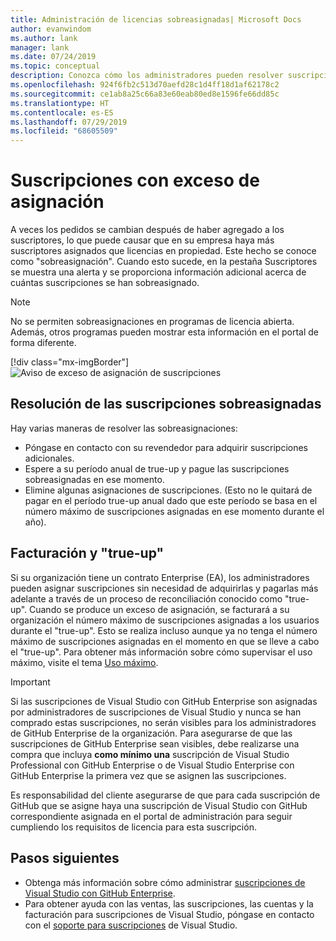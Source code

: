 ```yaml
---
title: Administración de licencias sobreasignadas| Microsoft Docs
author: evanwindom
ms.author: lank
manager: lank
ms.date: 07/24/2019
ms.topic: conceptual
description: Conozca cómo los administradores pueden resolver suscripciones sobreasignadas
ms.openlocfilehash: 924f6fb2c513d70aefd28c1d4ff18d1af62178c2
ms.sourcegitcommit: ce1ab8a25c66a83e60eab80ed8e1596fe66dd85c
ms.translationtype: HT
ms.contentlocale: es-ES
ms.lasthandoff: 07/29/2019
ms.locfileid: "68605509"
---
```

# <a name="overallocated-subscriptions"></a>Suscripciones con exceso de asignación
A veces los pedidos se cambian después de haber agregado a los suscriptores, lo que puede causar que en su empresa haya más suscriptores asignados que licencias en propiedad. Este hecho se conoce como "sobreasignación".  Cuando esto sucede, en la pestaña Suscriptores se muestra una alerta y se proporciona información adicional acerca de cuántas suscripciones se han sobreasignado.

> [!NOTE]
> No se permiten sobreasignaciones en programas de licencia abierta.  Además, otros programas pueden mostrar esta información en el portal de forma diferente.
>
> [!div class="mx-imgBorder"]
> ![Aviso de exceso de asignación de suscripciones](_img/over-claimed/over-claimed-alert.png)

## <a name="resolve-overallocated-subscriptions"></a>Resolución de las suscripciones sobreasignadas
Hay varias maneras de resolver las sobreasignaciones:
- Póngase en contacto con su revendedor para adquirir suscripciones adicionales.
- Espere a su período anual de true-up y pague las suscripciones sobreasignadas en ese momento. 
- Elimine algunas asignaciones de suscripciones.  (Esto no le quitará de pagar en el período true-up anual dado que este período se basa en el número máximo de suscripciones asignadas en ese momento durante el año).

## <a name="billing-and-true-up"></a>Facturación y "true-up"
Si su organización tiene un contrato Enterprise (EA), los administradores pueden asignar suscripciones sin necesidad de adquirirlas y pagarlas más adelante a través de un proceso de reconciliación conocido como "true-up".  Cuando se produce un exceso de asignación, se facturará a su organización el número máximo de suscripciones asignadas a los usuarios durante el "true-up".  Esto se realiza incluso aunque ya no tenga el número máximo de suscripciones asignadas en el momento en que se lleve a cabo el "true-up".  Para obtener más información sobre cómo supervisar el uso máximo, visite el tema [Uso máximo](maximum-usage.md).

> [!Important]
> Si las suscripciones de Visual Studio con GitHub Enterprise son asignadas por administradores de suscripciones de Visual Studio y nunca se han comprado estas suscripciones, no serán visibles para los administradores de GitHub Enterprise de la organización. Para asegurarse de que las suscripciones de GitHub Enterprise sean visibles, debe realizarse una compra que incluya **como mínimo una** suscripción de Visual Studio Professional con GitHub Enterprise o de Visual Studio Enterprise con GitHub Enterprise la primera vez que se asignen las suscripciones.
>
> Es responsabilidad del cliente asegurarse de que para cada suscripción de GitHub que se asigne haya una suscripción de Visual Studio con GitHub correspondiente asignada en el portal de administración para seguir cumpliendo los requisitos de licencia para esta suscripción.

## <a name="next-steps"></a>Pasos siguientes
- Obtenga más información sobre cómo administrar [suscripciones de Visual Studio con GitHub Enterprise](assign-github.md).
- Para obtener ayuda con las ventas, las suscripciones, las cuentas y la facturación para suscripciones de Visual Studio, póngase en contacto con el [soporte para suscripciones](https://visualstudio.microsoft.com/subscriptions/support/) de Visual Studio.
